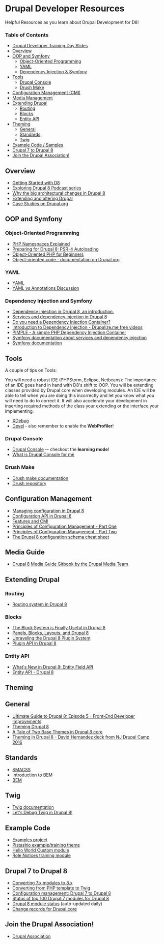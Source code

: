 # Drupal Developer Resources

Helpful Resources as you learn about Drupal Development for D8!

### Table of Contents
- [Drupal Developer Training Day Slides](http://drupal-8-study-group.github.io/2016-april-drupal8-training-day-deck/#/)
- [Overview](#overview)
- [OOP and Symfony](#oop-and-symfony)
	- [Object-Oriented Programming](#object-oriented-programming)
	- [YAML](#yaml)
	- [Dependency Injection & Symfony](#dependency-injection-and-symfony)
- [Tools](#tools)
	- [Drupal Console](#drupal-console)
	- [Drush Make](#drush-make)
- [Configuration Management (CMI)](#configuration-management)
- [Media Management](#media-guide)
- [Extending Drupal](#extending-drupal)
	- [Routing](#routing)
	- [Blocks](#blocks)
	- [Entity API](#entity-api)
- [Theming](#theming)
	- [General](#general)
	- [Standards](#standards)
	- [Twig](#twig)
- [Example Code / Samples](#example-code)
- [Drupal 7 to Drupal 8](#drupal-7-to-drupal-8)
- [Join the Drupal Association!](#join-the-drupal-association)

## Overview
- [Getting Started with D8](https://www.drupal.org/getting-started-d8-bkg-prereq)
- [Exploring Drupal 8 Podcast series](http://www.talkingdrupal.com/exploring-drupal-8)
- [Why the big architectural changes in Drupal 8](http://buytaert.net/why-the-big-architectural-changes-in-drupal-8)
- [Extending and altering Drupal](https://api.drupal.org/api/drupal/core%21core.api.php/group/extending/8)
- [Case Studies on Drupal.org](https://www.drupal.org/case-studies/featured/all/drupal-8.x)

## OOP and Symfony

### Object-Oriented Programming
- [PHP Namespaces Explained](http://daylerees.com/php-namespaces-explained/)
- [Preparing for Drupal 8: PSR-4 Autoloading](https://drupalize.me/blog/201408/preparing-drupal-8-psr-4-autoloading)
- [Object-Oriented PHP for Beginners](http://code.tutsplus.com/tutorials/object-oriented-php-for-beginners--net-12762)
- [Object-oriented code - documentation on Drupal.org](https://www.drupal.org/node/608152)

### YAML
- [YAML](http://www.yaml.org/)
- [YAML vs Annotations Discussion](https://www.drupal.org/node/1683644)

### Dependency Injection and Symfony

- [Dependency injection in Drupal 8, an introduction.](http://blog.openlucius.com/en/blog/dependency-injection-drupal-8-introduction)
- [Services and dependency injection in Drupal 8](https://www.drupal.org/node/2133171)
- [Do you need a Dependency Injection Container?](http://fabien.potencier.org/do-you-need-a-dependency-injection-container.html)
- [Introduction to Dependency Injection - Drupalize.me free videos](https://drupalize.me/videos/introduction-dependency-injection?p=1780)
- [PIMPLE - A simple PHP
Dependency Injection Container](http://pimple.sensiolabs.org/)
- [Symfony documentation about services and dependency injection](http://symfony.com/doc/current/create_framework/index.html)
- [Symfony documentation](http://symfony.com/doc/current/index.html)

## Tools

A couple of tips on Tools:

You will need a robust IDE (PHPStorm, Eclipse, Netbeans): The importance of an IDE goes hand in hand with D8's shift to OOP. You will be extending classes provided by Drupal core when developing modules. An IDE will be able to tell when you are doing this incorrectly and let you know what you will need to do to correct it. It will also accelerate your development in inserting required methods of the class your extending or the interface your implementing.
    
- [XDebug](https://xdebug.org/)
- [Devel](https://www.drupal.org/project/devel) - also remember to enable the **WebProfiler**!

### Drupal Console
- [Drupal Console](https://drupalconsole.com/) -- checkout the **learning mode**!
- [What is Drupal Console for me](http://enzolutions.com/articles/2015/01/25/what-is-drupal-console-for-me/)

### Drush Make
- [Drush make documentation](http://www.drush.org/en/master/make/)
- [Drush repository](https://github.com/drush-ops/drush)

## Configuration Management
- [Managing configuration in Drupal 8](https://www.drupal.org/documentation/administer/config)
- [Configuration API in Drupal 8](https://www.drupal.org/developing/api/8/configuration)
- [Features and CMI](https://www.phase2technology.com/blog/announcing-features-for-drupal-8/)
- [Principles of Configuration Management - Part One](https://www.chapterthree.com/blog/principles-configuration-management-part-one)
- [Principles of Configuration Management - Part Two](https://www.chapterthree.com/blog/principles-configuration-management-part-two)
- [The Drupal 8 configuration schema cheat sheet](http://hojtsy.hu/blog/2014-dec-12/drupal-8-configuration-schema-cheat-sheet)

## Media Guide
- [Drupal 8 Media Guide Gitbook by the Drupal Media Team](https://www.gitbook.com/book/drupal-media/drupal8-guide/details)

## Extending Drupal
### Routing
- [Routing system in Drupal 8](https://www.drupal.org/developing/api/8/routing)

### Blocks
- [The Block System is Finally Useful in Drupal 8](https://drupalize.me/blog/201403/block-system-finally-useful-drupal-8)
- [Panels, Blocks, Layouts, and Drupal 8](https://drupalize.me/blog/201502/panels-blocks-layouts-and-drupal-8)
- [Unraveling the Drupal 8 Plugin System](https://drupalize.me/blog/201409/unravelling-drupal-8-plugin-system)
- [Plugin API in Drupal 8](https://www.drupal.org/developing/api/8/plugins)

### Entity API
- [What's New in Drupal 8: Entity Field API](https://drupalize.me/videos/whats-new-drupal-8-entity-field-api?p=2075)
- [Entity API - Drupal 8](https://www.drupal.org/developing/api/entity)

## Theming

## General
- [Ultimate Guide to Drupal 8: Episode 5 - Front-End Developer Improvements](https://dev.acquia.com/blog/ultimate-guide-drupal-8-episode-5-front-end-developer-improvements)
- [Theming Drupal 8](https://www.drupal.org/theme-guide/8)
- [A Tale of Two Base Themes in Drupal 8 core](https://www.lullabot.com/articles/a-tale-of-two-base-themes-in-drupal-8-core)
- [Theming in Drupal 8 - David Hernandez deck from NJ Drupal Camp 2016](https://www.drupalcampnj.org/sites/default/files/sessions/Theming%20in%20Drupal%208.pdf)

## Standards
- [SMACSS](https://smacss.com/)
- [Introduction to BEM](http://getbem.com/introduction/)
- [BEM](https://en.bem.info/)

## Twig
- [Twig documentation](http://twig.sensiolabs.org/documentation)
- [Let's Debug Twig in Drupal 8!](https://drupalize.me/blog/201405/lets-debug-twig-drupal-8)


## Example Code
- [Examples project](https://www.drupal.org/project/examples)
- [Pistashio example/training theme](https://www.drupal.org/project/pistachio)
- [Hello World Custom module](https://www.drupal.org/node/2464195)
- [Role Notices training module](https://www.drupal.org/project/role_notices)

## Drupal 7 to Drupal 8
- [Converting 7.x modules to 8.x](https://www.drupal.org/update/modules/7/8)
- [Converting from PHP template to Twig](https://www.drupal.org/node/2025313)
- [Configuration management: Drupal 7 to Drupal 8](http://nuvole.org/blog/2014/jun/06/configuration-management-drupal-7-drupal-8)
- [Status of top 100 Drupal 7 modules for Drupal 8](http://www.bluespark.com/status-top-100-contributed-modules-drupal-8)
- [Drupal 8 module status](http://d8status.md-systems.ch/) (auto-updated daily)
- [Change records for Drupal core](https://www.drupal.org/list-changes/drupal)

## Join the Drupal Association!
- [Drupal Association](https://assoc.drupal.org/home)








